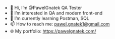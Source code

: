- 👋 Hi, I’m @PawelGnatek QA Tester
- 👀 I’m interested in QA and modern front-end
- 🌱 I’m currently learning Postman, SQL
- 📫 How to reach me: pawel.gnatek1@gmail.com
- 🌐 My portfolio: https://pawelgnatek.com/


